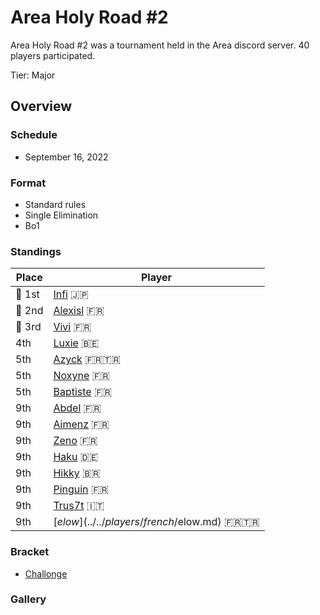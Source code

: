 # Area Holy Road #2

Area Holy Road #2 was a tournament held in the Area discord server.
40 players participated.

Tier: Major

## Overview

### Schedule
- September 16, 2022

### Format
- Standard rules
- Single Elimination
- Bo1

### Standings

|Place|Player|
|-|-|
|:1st_place_medal: 1st|[Infi](../../players/japanese/infi.md) :jp:|
|:2nd_place_medal: 2nd|[Alexisl](../../players/french/alexisl.md) :fr:|
|:3rd_place_medal: 3rd|[Vivi](../../players/french/vivi.md) :fr:|
|4th|[Luxie](../../players/belgian/luxie.md) :belgium:|
|5th|[Azyck](../../players/french/azyck.md) :fr::tr:|
|5th|[Noxyne](../../players/french/noxyne.md) :fr:|
|5th|[Baptiste](../../players/french/baptiste.md) :fr:|
|9th|[Abdel](../../players/french/abdel.md) :fr:|
|9th|[Aimenz](../../players/french/aimenz.md) :fr:|
|9th|[Zeno](../../players/french/585zeno.md) :fr:|
|9th|[Haku](../../players/german/haku.md) :de:|
|9th|[Hikky](../../players/brazilian/hikky.md) :brazil:|
|9th|[Pinguin](../../players/french/pinguin.md) :fr:|
|9th|[Trus7t](../../players/italian/trus7t.md) :it:|
|9th|[$elow](../../players/french/$elow.md) :fr::tr:|

### Bracket
- [Challonge](https://challonge.com/holyroad2)

### Gallery
